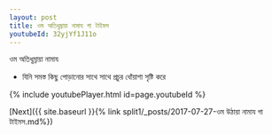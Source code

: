 ```yaml
---
layout: post
title: ওম অতিধূম্রায়া নামায গা টাইমস
youtubeId: 32yjYf1J11o
---
```

 
 
 ওম অতিধূম্রায়া নামায  
 
 -  যিনি সমস্ত কিছু পোড়ানোর সাথে সাথে প্রচুর ধোঁয়াশা সৃষ্টি করে 
 
  
 
  
 
 
 
 
 
 


{% include youtubePlayer.html id=page.youtubeId %}
 
[Next]({{ site.baseurl }}{% link  split1/_posts/2017-07-27-ওম উঠায়া নামায গা টাইমস.md%})
 
